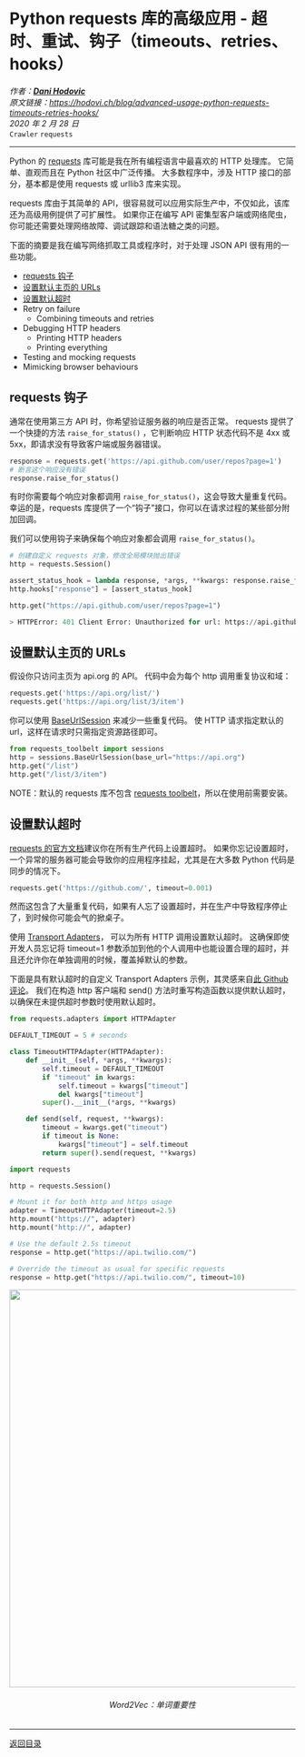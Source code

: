 # Python requests 库的高级应用 - 超时、重试、钩子（timeouts、retries、hooks）
_作者：[**Dani Hodovic**](https://hodovi.ch/)_  
_原文链接：<https://hodovi.ch/blog/advanced-usage-python-requests-timeouts-retries-hooks/>_  
_2020 年 2 月 28 日_  
`Crawler` `requests`

---
Python 的 [requests](https://requests.readthedocs.io/en/master/) 库可能是我在所有编程语言中最喜欢的 HTTP 处理库。
它简单、直观而且在 Python 社区中广泛传播。
大多数程序中，涉及 HTTP 接口的部分，基本都是使用 requests 或 urllib3 库来实现。

requests 库由于其简单的 API，很容易就可以应用实际生产中，不仅如此，该库还为高级用例提供了可扩展性。
如果你正在编写 API 密集型客户端或网络爬虫，你可能还需要处理网络故障、调试跟踪和语法糖之类的问题。 

下面的摘要是我在编写网络抓取工具或程序时，对于处理 JSON API 很有用的一些功能。
- [requests 钩子](#requests_hook)
- [设置默认主页的 URLs](#Setting_base_URLs)
- [设置默认超时](#Setting_default_timeouts)
- Retry on failure
  - Combining timeouts and retries
- Debugging HTTP headers
  - Printing HTTP headers
  - Printing everything
- Testing and mocking requests
- Mimicking browser behaviours




## <span id ='requests_hook'>requests 钩子</span>
通常在使用第三方 API 时，你希望验证服务器的响应是否正常。
requests 提供了一个快捷的方法 `raise_for_status()` ，它判断响应 HTTP 状态代码不是 4xx 或 5xx，即请求没有导致客户端或服务器错误。

```python
response = requests.get('https://api.github.com/user/repos?page=1')
# 断言这个响应没有错误
response.raise_for_status()
```

有时你需要每个响应对象都调用 `raise_for_status()`，这会导致大量重复代码。
幸运的是，requests 库提供了一个“钩子”接口，你可以在请求过程的某些部分附加回调。

我们可以使用钩子来确保每个响应对象都会调用 `raise_for_status()`。 

```python
# 创建自定义 requests 对象，修改全局模块抛出错误
http = requests.Session()

assert_status_hook = lambda response, *args, **kwargs: response.raise_for_status()
http.hooks["response"] = [assert_status_hook]

http.get("https://api.github.com/user/repos?page=1")

> HTTPError: 401 Client Error: Unauthorized for url: https://api.github.com/user/repos?page=1
```

## <span id='Setting_base_URLs'>设置默认主页的 URLs</span>
假设你只访问主页为 api.org 的 API。
代码中会为每个 http 调用重复协议和域： 

```python
requests.get('https://api.org/list/')
requests.get('https://api.org/list/3/item')
```

你可以使用 [BaseUrlSession](https://toolbelt.readthedocs.io/en/latest/sessions.html#baseurlsession) 来减少一些重复代码。
使 HTTP 请求指定默认的 url，这样在请求时只需指定资源路径即可。 

```python
from requests_toolbelt import sessions
http = sessions.BaseUrlSession(base_url="https://api.org")
http.get("/list")
http.get("/list/3/item")
```

NOTE：默认的 requests 库不包含 [requests toolbelt](https://github.com/requests/toolbelt)，所以在使用前需要安装。

## <span id='Setting_default_timeouts'>设置默认超时</span>
[requests 的官方文档](https://requests.readthedocs.io/en/master/user/quickstart/#timeouts)建议你在所有生产代码上设置超时。
如果你忘记设置超时，一个异常的服务器可能会导致你的应用程序挂起，尤其是在大多数 Python 代码是同步的情况下。

```python
requests.get('https://github.com/', timeout=0.001)
```

然而这包含了大量重复代码，如果有人忘了设置超时，并在生产中导致程序停止了，到时候你可能会气的掀桌子。

使用 [Transport Adapters](https://requests.readthedocs.io/en/master/user/advanced/#transport-adapters)，
可以为所有 HTTP 调用设置默认超时。
这确保即使开发人员忘记将 timeout=1 参数添加到他的个人调用中也能设置合理的超时，并且还允许你在单独调用的时候，覆盖掉默认的参数。

下面是具有默认超时的自定义 Transport Adapters 示例，其灵感来自[此 Github 评论](https://github.com/kennethreitz/requests/issues/3070#issuecomment-205070203)。 
我们在构造 http 客户端和 send() 方法时重写构造函数以提供默认超时，以确保在未提供超时参数时使用默认超时。 

```python
from requests.adapters import HTTPAdapter

DEFAULT_TIMEOUT = 5 # seconds

class TimeoutHTTPAdapter(HTTPAdapter):
    def __init__(self, *args, **kwargs):
        self.timeout = DEFAULT_TIMEOUT
        if "timeout" in kwargs:
            self.timeout = kwargs["timeout"]
            del kwargs["timeout"]
        super().__init__(*args, **kwargs)

    def send(self, request, **kwargs):
        timeout = kwargs.get("timeout")
        if timeout is None:
            kwargs["timeout"] = self.timeout
        return super().send(request, **kwargs)
```

```python
import requests

http = requests.Session()

# Mount it for both http and https usage
adapter = TimeoutHTTPAdapter(timeout=2.5)
http.mount("https://", adapter)
http.mount("http://", adapter)

# Use the default 2.5s timeout
response = http.get("https://api.twilio.com/")

# Override the timeout as usual for specific requests
response = http.get("https://api.twilio.com/", timeout=10)
```

<div align=center><img src="https://www.mlpowered.com/images/w2v_importance.png" width = '700'></div>
<div align=center><h6>Word2Vec：单词重要性</h6></div>

---
[返回目录](https://github.com/datugou/Article_Translation)
